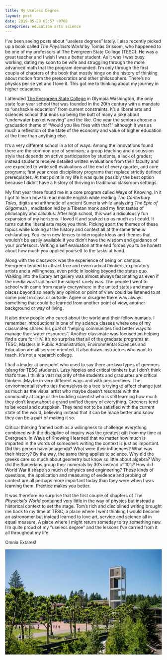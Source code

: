 ```yaml
---
title: My Useless Degree
layout: post
date: 2019-05-29 05:57 -0700
categories: education arts science 
---
```

I’ve been seeing posts about “useless degrees” lately.  I also recently picked up a book called _The Physicists World_ by Tomas Grissom, who happened to be one of my professors at The Evergreen State College (TESC).  He was a great teacher and I wish I was a better student.  As it was I was busy working, dating my soon to be wife and struggling through the more advanced math that the program demanded.  I’m only through the first couple of chapters of the book that mostly hinge on the history of thinking about motion from the presocratics and other philosophers.  There’s no physics per se yet and I love it.  This got me to thinking about my journey in higher education.

I attended [The Evergreen State College](https://evergreen.edu) in Olympia Washington, the only state four year school that was founded in the 20th century with a mandate to “unshackle education” from current constraints.  It’s a liberal arts and sciences school that ends up being the butt of many a joke about “underwater basket weaving” and the like.  One year the seniors choose a graduation theme of “Would you like fries with that?” although it was as much a reflection of the state of the economy and value of higher education at the time than anything else.

It’s a very different school in a lot of ways.  Among the innovations found there are the common use of seminars; a group teaching and discussion style that depends on active participation by students, a lack of grades; instead students receive detailed written evaluations from their faculty and are expected to write self evaluations at the end of every quarter, and core programs; first year cross disciplinary programs that replace strictly defined prerequisites.  At that point in my life it was quite possibly the best option because I didn’t have a history of thriving in traditional classroom settings.

My first year there found me in a core program called Ways of Knowing.  In it I got to learn how to read middle english while reading _The Canterbury Tales_, digits and arithmetic of ancient Sumeria while analyzing _The Epic of Gilgamesh_ , meditation led by a Tibetan monk and my first tastes of philosophy and calculus.  After high school, this was a ridiculously fun expansion of my horizons.  I loved it and soaked up as much as I could.  It turns out the liberal arts make you think.  Picking apart the themes of these topics while looking at the history and context all at the same time is exhilarating.  You learn new lenses to interrogate ideas and themes that wouldn’t be easily available if you didn’t have the wisdom and guidance of your professors.  Writing a self evaluation at the end forces you to be honest about how much you applied yourself to the tasks at hand.

Along with the classwork was the experience of being on campus.  Evergreen tended to attract free and even radical thinkers, exploratory artists and a willingness, even pride in looking beyond the status quo.  Walking into the library art gallery was almost always fascinating as even if the media was traditional the subject rarely was.  The people I went to school with came from nearly everywhere in the united states and many places beyond so nearly any opinion or point of view could be listened to at some point in class or outside. Agree or disagree there was always something that could be learned from another point of view, another background or way of living.

It also drew people who cared about the world and their fellow humans.  I remember introductions in one of my science classes where one of my classmates shared his goal of “helping communities find better ways to manage their water resources”.  Another classmate was focused on helping find a cure for HIV.  It’s no surprise that all of the graduate programs at TESC, Masters in Public Administration, Environmental Sciences and Education are all service oriented.  It also draws instructors who want to teach.  It’s not a research college. 

I had a leader at one point who used to say there are two types of greeners (slang for TESC students).  Lazy hippies and critical thinkers but I don’t think that’s true.  I think a vast majority of the students and graduates are critical thinkers.  Maybe in very different ways and with perspectives.  The environmentalist who ties themselves to a tree is trying to affect change just as much as the visual artist who maybe doesn’t resonate with the community at large or the budding scientist who is still learning how much they don’t know about a grand unified theory of everything.  Greeners tend to be vocal and outspoken.  They tend not to be satisfied with the current state of the world, believing instead that it can be made better and know they can be a part of making it so.

Critical thinking framed both as a willingness to challenge everything combined with the discipline of inquiry was the greatest gift from my time at Evergreen.  In Ways of Knowing I learned that no matter how much is imparted in the words of someone’s writing the context is just as important.  Did this person have an agenda?  What were their influences?  What was their history?  By the way, the same thing applies to science.  Why did the greeks care so much about geometry but know so little about algebra?  Why did the Sumerians group their numerals by 30’s instead of 10’s?  How did World War II shape so much of physics and engineering?  These kinds of questions, the application and measuring of evidence and probing of context are all perhaps more important today than they were when I was learning them.  Practice makes you better.

It was therefore no surprise that the first couple of chapters of The _Physicist's World_ contained very little in the way of physics but instead a historical context to set the stage.  Tom’s rich and disciplined writing brought me back to my time at TESC, a place where I went thinking I would become an astronomer but instead learned to love art, service and science all in equal measure.  A place where I might return someday to try something new.  I’m quite proud of my “useless degree” and the lessons I’ve carried from it all throughout my life.

Omnia Extares!

![TESC](/images/redsquare.jpg)
